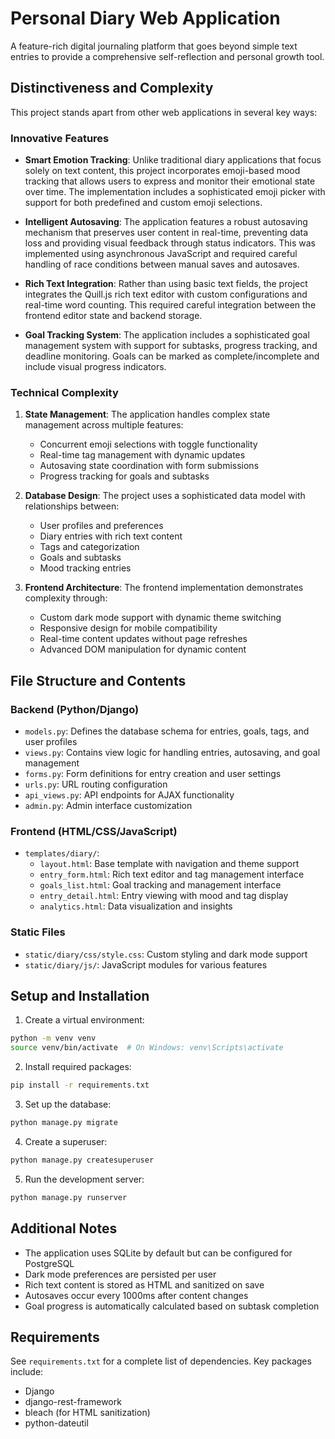 # Personal Diary Web Application

A feature-rich digital journaling platform that goes beyond simple text entries to provide a comprehensive self-reflection and personal growth tool.

## Distinctiveness and Complexity

This project stands apart from other web applications in several key ways:

### Innovative Features
- **Smart Emotion Tracking**: Unlike traditional diary applications that focus solely on text content, this project incorporates emoji-based mood tracking that allows users to express and monitor their emotional state over time. The implementation includes a sophisticated emoji picker with support for both predefined and custom emoji selections.

- **Intelligent Autosaving**: The application features a robust autosaving mechanism that preserves user content in real-time, preventing data loss and providing visual feedback through status indicators. This was implemented using asynchronous JavaScript and required careful handling of race conditions between manual saves and autosaves.

- **Rich Text Integration**: Rather than using basic text fields, the project integrates the Quill.js rich text editor with custom configurations and real-time word counting. This required careful integration between the frontend editor state and backend storage.

- **Goal Tracking System**: The application includes a sophisticated goal management system with support for subtasks, progress tracking, and deadline monitoring. Goals can be marked as complete/incomplete and include visual progress indicators.

### Technical Complexity
1. **State Management**: The application handles complex state management across multiple features:
   - Concurrent emoji selections with toggle functionality
   - Real-time tag management with dynamic updates
   - Autosaving state coordination with form submissions
   - Progress tracking for goals and subtasks

2. **Database Design**: The project uses a sophisticated data model with relationships between:
   - User profiles and preferences
   - Diary entries with rich text content
   - Tags and categorization
   - Goals and subtasks
   - Mood tracking entries

3. **Frontend Architecture**: The frontend implementation demonstrates complexity through:
   - Custom dark mode support with dynamic theme switching
   - Responsive design for mobile compatibility
   - Real-time content updates without page refreshes
   - Advanced DOM manipulation for dynamic content

## File Structure and Contents

### Backend (Python/Django)
- `models.py`: Defines the database schema for entries, goals, tags, and user profiles
- `views.py`: Contains view logic for handling entries, autosaving, and goal management
- `forms.py`: Form definitions for entry creation and user settings
- `urls.py`: URL routing configuration
- `api_views.py`: API endpoints for AJAX functionality
- `admin.py`: Admin interface customization

### Frontend (HTML/CSS/JavaScript)
- `templates/diary/`:
  - `layout.html`: Base template with navigation and theme support
  - `entry_form.html`: Rich text editor and tag management interface
  - `goals_list.html`: Goal tracking and management interface
  - `entry_detail.html`: Entry viewing with mood and tag display
  - `analytics.html`: Data visualization and insights

### Static Files
- `static/diary/css/style.css`: Custom styling and dark mode support
- `static/diary/js/`: JavaScript modules for various features

## Setup and Installation

1. Create a virtual environment:
```bash
python -m venv venv
source venv/bin/activate  # On Windows: venv\Scripts\activate
```

2. Install required packages:
```bash
pip install -r requirements.txt
```

3. Set up the database:
```bash
python manage.py migrate
```

4. Create a superuser:
```bash
python manage.py createsuperuser
```

5. Run the development server:
```bash
python manage.py runserver
```

## Additional Notes

- The application uses SQLite by default but can be configured for PostgreSQL
- Dark mode preferences are persisted per user
- Rich text content is stored as HTML and sanitized on save
- Autosaves occur every 1000ms after content changes
- Goal progress is automatically calculated based on subtask completion

## Requirements

See `requirements.txt` for a complete list of dependencies. Key packages include:
- Django
- django-rest-framework
- bleach (for HTML sanitization)
- python-dateutil